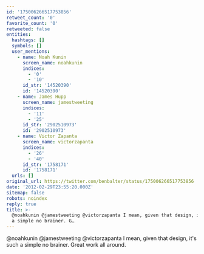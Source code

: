 ```yaml
---
id: '175006266517753856'
retweet_count: '0'
favorite_count: '0'
retweeted: false
entities:
  hashtags: []
  symbols: []
  user_mentions:
    - name: Noah Kunin
      screen_name: noahkunin
      indices:
        - '0'
        - '10'
      id_str: '14520390'
      id: '14520390'
    - name: James Hupp
      screen_name: jamestweeting
      indices:
        - '11'
        - '25'
      id_str: '2902510973'
      id: '2902510973'
    - name: Victor Zapanta
      screen_name: victorzapanta
      indices:
        - '26'
        - '40'
      id_str: '1758171'
      id: '1758171'
  urls: []
original_url: https://twitter.com/benbalter/status/175006266517753856
date: '2012-02-29T23:55:20.000Z'
sitemap: false
robots: noindex
reply: true
title: >-
  @noahkunin @jamestweeting @victorzapanta I mean, given that design, it's such
  a simple no brainer. G…
---
```


@noahkunin @jamestweeting @victorzapanta I mean, given that design, it's such a simple no brainer. Great work all around.
